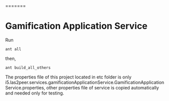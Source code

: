
=======
# Gamification Application Service

Run 
```
ant all
```
then,
```
ant build_all_others
```

The properties file of this project located in etc folder is only i5.las2peer.services.gamificationApplicationService.GamificationApplicationService.properties, other properties file of service is copied automatically and needed only for testing.
